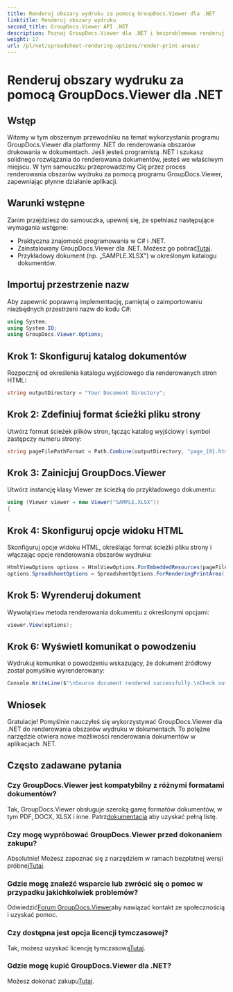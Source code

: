 ```yaml
---
title: Renderuj obszary wydruku za pomocą GroupDocs.Viewer dla .NET
linktitle: Renderuj obszary wydruku
second_title: GroupDocs.Viewer API .NET
description: Poznaj GroupDocs.Viewer dla .NET i bezproblemowo renderuj obszary wydruku w różnych formatach dokumentów. Wypróbuj bezpłatną wersję próbną już teraz! Przeglądarka #GroupDocs
weight: 17
url: /pl/net/spreadsheet-rendering-options/render-print-areas/
---
```


# Renderuj obszary wydruku za pomocą GroupDocs.Viewer dla .NET

## Wstęp
Witamy w tym obszernym przewodniku na temat wykorzystania programu GroupDocs.Viewer dla platformy .NET do renderowania obszarów drukowania w dokumentach. Jeśli jesteś programistą .NET i szukasz solidnego rozwiązania do renderowania dokumentów, jesteś we właściwym miejscu. W tym samouczku przeprowadzimy Cię przez proces renderowania obszarów wydruku za pomocą programu GroupDocs.Viewer, zapewniając płynne działanie aplikacji.
## Warunki wstępne
Zanim przejdziesz do samouczka, upewnij się, że spełniasz następujące wymagania wstępne:
- Praktyczna znajomość programowania w C# i .NET.
-  Zainstalowany GroupDocs.Viewer dla .NET. Możesz go pobrać[Tutaj](https://releases.groupdocs.com/viewer/net/).
- Przykładowy dokument (np. „SAMPLE.XLSX”) w określonym katalogu dokumentów.
## Importuj przestrzenie nazw
Aby zapewnić poprawną implementację, pamiętaj o zaimportowaniu niezbędnych przestrzeni nazw do kodu C#:
```csharp
using System;
using System.IO;
using GroupDocs.Viewer.Options;
```
## Krok 1: Skonfiguruj katalog dokumentów
Rozpocznij od określenia katalogu wyjściowego dla renderowanych stron HTML:
```csharp
string outputDirectory = "Your Document Directory";
```
## Krok 2: Zdefiniuj format ścieżki pliku strony
Utwórz format ścieżek plików stron, łącząc katalog wyjściowy i symbol zastępczy numeru strony:
```csharp
string pageFilePathFormat = Path.Combine(outputDirectory, "page_{0}.html");
```
## Krok 3: Zainicjuj GroupDocs.Viewer
Utwórz instancję klasy Viewer ze ścieżką do przykładowego dokumentu:
```csharp
using (Viewer viewer = new Viewer("SAMPLE.XLSX"))
{
```
## Krok 4: Skonfiguruj opcje widoku HTML
Skonfiguruj opcje widoku HTML, określając format ścieżki pliku strony i włączając opcje renderowania obszarów wydruku:
```csharp
HtmlViewOptions options = HtmlViewOptions.ForEmbeddedResources(pageFilePathFormat);
options.SpreadsheetOptions = SpreadsheetOptions.ForRenderingPrintArea();
```
## Krok 5: Wyrenderuj dokument
 Wywołaj`View` metoda renderowania dokumentu z określonymi opcjami:
```csharp
viewer.View(options);
```
## Krok 6: Wyświetl komunikat o powodzeniu
Wydrukuj komunikat o powodzeniu wskazujący, że dokument źródłowy został pomyślnie wyrenderowany:
```csharp
Console.WriteLine($"\nSource document rendered successfully.\nCheck output in {outputDirectory}.");
```
## Wniosek
Gratulacje! Pomyślnie nauczyłeś się wykorzystywać GroupDocs.Viewer dla .NET do renderowania obszarów wydruku w dokumentach. To potężne narzędzie otwiera nowe możliwości renderowania dokumentów w aplikacjach .NET.
## Często zadawane pytania
### Czy GroupDocs.Viewer jest kompatybilny z różnymi formatami dokumentów?
 Tak, GroupDocs.Viewer obsługuje szeroką gamę formatów dokumentów, w tym PDF, DOCX, XLSX i inne. Patrz[dokumentacja](https://tutorials.groupdocs.com/viewer/net/) aby uzyskać pełną listę.
### Czy mogę wypróbować GroupDocs.Viewer przed dokonaniem zakupu?
 Absolutnie! Możesz zapoznać się z narzędziem w ramach bezpłatnej wersji próbnej[Tutaj](https://releases.groupdocs.com/).
### Gdzie mogę znaleźć wsparcie lub zwrócić się o pomoc w przypadku jakichkolwiek problemów?
 Odwiedzić[Forum GroupDocs.Viewer](https://forum.groupdocs.com/c/viewer/9)aby nawiązać kontakt ze społecznością i uzyskać pomoc.
### Czy dostępna jest opcja licencji tymczasowej?
 Tak, możesz uzyskać licencję tymczasową[Tutaj](https://purchase.groupdocs.com/temporary-license/).
### Gdzie mogę kupić GroupDocs.Viewer dla .NET?
 Możesz dokonać zakupu[Tutaj](https://purchase.groupdocs.com/buy).